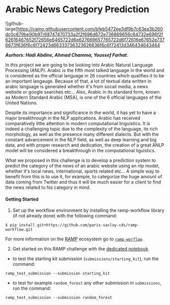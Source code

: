 # Arabic News Category Prediction
![github-large]https://camo.githubusercontent.com/bfeb5472ee3df9b7c63ea3b260dc0c679be90b97/68747470733a2f2f696d672e736869656c64732e696f2f62616467652f72656e6465722d6e627669657765722d6f72616e67652e7376673f636f6c6f72423d66333736323626636f6c6f72413d346434643464

***Aurhors: Hadi Abdine, Ahmad Chamma, Youssef Farhat.***

In this project we are going to be looking into Arabic Natural Language Processing (ANLP). Arabic is the fifth most talked language in the world and is considered as the official language in 26 countries which qualifies it to be an important langauge. Because of that, a lot of textual data written in arabic language is generated whether it's from socail media, a news website or google searches etc... Also, Arabic in its standard form, known as Modern Standard Arabic (MSA), is one of the 6 official languages of the United Nations.

Despite its importance and significance in the world, it has yet to have a major breakthrough in the NLP applications. Arabic has received comparatively little attention in modern computational linguistics. It is indeed a challenging topic due to the complexity of the language, its rich morphology, as well as the presence many different dialects. But with the constant advancement in the NLP field, as well as deep learning and big data, and with proper research and dedication, the creation of a great ANLP model will be considered a breakthrough in the computational liguistics.

What we proposed in this challenge is to develop a prediction system to predict the category of the news of an arabic website using an nlp model, whether it's local news, international, sports related etc... A simple way to benefit from this is to use it, for example, to categorize the huge amount of data coming from Twitter and thus it will be much easier for a client to find the news related to his category in mind.

#### Getting Started

1. Set up the workflow environment by installing the ramp-workflow library (if not already done) with the following command:
```
$ pip install git+https://github.com/paris-saclay-cds/ramp-workflow.git
```
For more information on the [RAMP](http:www.ramp.studio) ecosystem go to
[`ramp-worflow`](https://github.com/paris-saclay-cds/ramp-workflow).

2. Get started on this RAMP challenge with the [dedicated notebook](ArabicNewsCategoryPrediction_starting_kit.ipynb)

- to test the starting kit submission (`submissions/starting_kit`), run the command:
```
ramp_test_submission --submission starting_kit
```
- to test for example `random_forest` any other submission in `submissions`, run the command:
```
ramp_test_submission --submission random_forest
```
